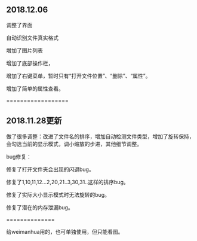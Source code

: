 2018.12.06
------------

调整了界面

自动识别文件真实格式

增加了图片列表

增加了底部操作栏，

增加了右键菜单，暂时只有“打开文件位置”、“删除”、“属性”。

增加了简单的属性查看。

==================

2018.11.28更新
--------------

做了很多调整：改进了文件名的排序，增加自动检测文件类型，增加了旋转保持，会勾选当前的显示模式，调小缩放的步进，其他细节调整。

bug修复：

修复了打开文件夹会出现的闪退bug。

修复了1,10,11,12...2,20,21..3,30,31..这样的排序bug。

修复了实际大小显示模式时无法旋转的bug。

修复了潜在的内存泄漏bug。

==============

给weimanhua用的，也可单独使用，但只能看图。

